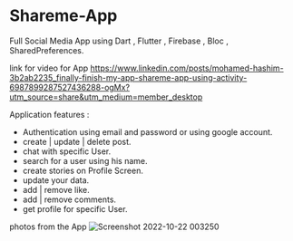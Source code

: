 # Shareme-App
Full Social Media App using Dart , Flutter , Firebase , Bloc , SharedPreferences.

link for video for App https://www.linkedin.com/posts/mohamed-hashim-3b2ab2235_finally-finish-my-app-shareme-app-using-activity-6987899287527436288-ogMx?utm_source=share&utm_medium=member_desktop

Application features :
- Authentication using email and password or using google account.
- create | update | delete post.
- chat with specific User.
- search for a user using his name. 
- create stories on Profile Screen.
- update your data.
- add | remove like.
- add | remove comments.
- get profile for specific User. 

photos from the App
![Screenshot 2022-10-22 003250](https://user-images.githubusercontent.com/101535118/197305707-9addcb59-c1df-4ce0-8fe0-3863674f3eef.png)
